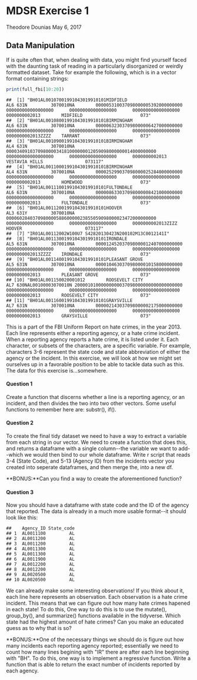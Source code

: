 MDSR Exercise 1
================
Theodore Dounias
May 6, 2017

Data Manipulation
-----------------

If is quite often that, when dealing with data, you might find yourself faced with the daunting task of reading in a particularly disorganized or weirdly formatted dataset. Take for example the following, which is in a vector format containing strings:

``` r
print(full_fbi[10:20])
```

    ##  [1] "BH01AL00107001991043019910101MIDFIELD                      AL6 631N         3070010NA        000005310037098000005392000000000      000000000000000000      000000000000000000      000000000000000000      0000000002013        MIDFIELD                      073"   
    ##  [2] "BH01AL00108001991043019910101BIRMINGHAM                    AL6 631N         3070010NA        000006323037098000006427000000000      000000000000000000      000000000000000000      000000000000000000      0000000002013ZZZZ    TARRANT                       073"   
    ##  [3] "BH01AL00109001991043019910101BIRMINGHAM                    AL4 631N         3070010NA        000034091037098000034181000000012059098000000014000000000      000000000000000000      000000000000000000      0000000002013        VESTAVIA HILLS                073117"
    ##  [4] "BH01AL00110001991043019910101BIRMINGHAM                    AL4 631N         3070010NA        000025299037098000025284000000000      000000000000000000      000000000000000000      000000000000000000      0000000002013        HOMEWOOD                      073"   
    ##  [5] "BH01AL00111001991043019910101FULTONDALE                    AL6 631N         3070010NA        000008633037098000008421000000000      000000000000000000      000000000000000000      000000000000000000      0000000002013        FULTONDALE                    073"   
    ##  [6] "BH01AL00112001991043019910101HOOVER                        AL3 631Y         3070010NA        000060284037098000058860000023855059098000023472000000000      000000000000000000      000000000000000000      0000000002013ZIZZ    HOOVER                        073117"
    ##  [7] "IR01AL00112002W100U7 S42820130423N200102M13C0012141I"                                                                                                                                                                                                                 
    ##  [8] "BH01AL00113001991043019910101IRONDALE                      AL5 631N         3070010NA        000012452037098000012407000000000      000000000000000000      000000000000000000      000000000000000000      0000000002013ZZZZ    IRONDALE                      073"   
    ##  [9] "BH01AL00114001991043019910101PLEASANT GROVE                AL5 631N         3070010NA        000010463037098000010158000000000      000000000000000000      000000000000000000      000000000000000000      0000000002013        PLEASANT GROVE                073"   
    ## [10] "BH01AL001150020001012        ROOSEVELT CITY                AL7 630NAL00100003070010N 20000101000000000037098000000000000000000      000000000000000000      000000000000000000      000000000000000000      0000000002013        ROOSEVELT CITY                073"   
    ## [11] "BH01AL00116001991043019910101GRAYSVILLE                    AL7 631N         3070010NA        000002143037098000002175000000000      000000000000000000      000000000000000000      000000000000000000      0000000002013        GRAYSVILLE                    073"

This is a part of the FBI Uniform Report on hate crimes, in the year 2013. Each line represents either a reporting agency, or a hate crime incident. When a reporting agency reports a hate crime, it is listed under it. Each character, or subsets of the characters, are a specific variable. For example, characters 3-6 represent the state code and state abbreviation of either the agency or the incident. In this exercise, we will look at how we might set ourselves up in a favorable position to be able to tackle data such as this. The data for this exercise is...somewhere.

#### Question 1

Create a function that discerns whether a line is a reporting agency, or an incident, and then divides the two into two other vectors. Some useful functions to remember here are: substr(), if().

#### Question 2

To create the final tidy dataset we need to have a way to extract a variable from each string in our vector. We need to create a function that does this, and returns a dataframe with a single column--the variable we want to add--which we would then bind to our whole dataframe. Write r script that reads 3-4 (State Code), and 5-13 (Agency ID) from the incidents vector you created into seperate dataframes, and then merge the, into a new df.

**BONUS:**Can you find a way to create the aforementioned function?

#### Question 3

Now you should have a dataframe with state code and the ID of the agency that reported. The data is already in a much more usable format--it should look like this:

    ##    Agency_ID State_code
    ## 1  AL0011100         AL
    ## 2  AL0011200         AL
    ## 3  AL0011200         AL
    ## 4  AL0011300         AL
    ## 5  AL0011300         AL
    ## 6  AL0011900         AL
    ## 7  AL0012200         AL
    ## 8  AL0012200         AL
    ## 9  AL0020500         AL
    ## 10 AL0020500         AL

We can already make some interesting observations! If you think about it, each line here represents an observation. Each observation is a hate crime incident. This means that we can figure out how many hate crimes hapened in each state! To do this, One way to do this is to use the mutate(), group\_by(), and summarize() functions available in the tidyverse. Which state had the highest amount of hate crimes? Can you make an educated guess as to why that is so?

**BONUS:**One of the necessary things we should do is figure out how many incidents each reporting agency reported; essentially we need to count how many lines begining with "IR" there are after each line beginning with "BH". To do this, one way is to implement a regressive function. Write a function that is able to return the exact number of incidents reported by each agency.
